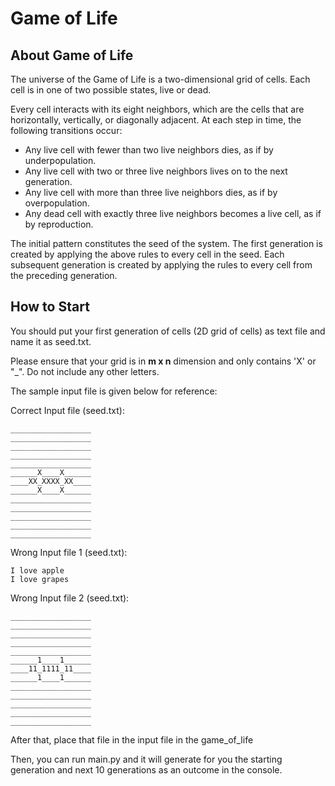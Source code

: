 # Game of Life

## About Game of Life

The universe of the Game of Life is a two-dimensional grid of cells. Each cell is in one of two possible states, live or dead.

Every cell interacts with its eight neighbors, which are the cells that are horizontally, vertically, or diagonally adjacent. At each step in time, the following transitions occur:

- Any live cell with fewer than two live neighbors dies, as if by underpopulation.
- Any live cell with two or three live neighbors lives on to the next generation.
- Any live cell with more than three live neighbors dies, as if by overpopulation.
- Any dead cell with exactly three live neighbors becomes a live cell, as if by reproduction.

The initial pattern constitutes the seed of the system. The first generation is created by applying the above rules to every cell in the seed. Each subsequent generation is created by applying the rules to every cell from the preceding generation.

## How to Start
You should put your first generation of cells (2D grid of cells) as text file and name it as seed.txt.

Please ensure that your grid is in **m x n** dimension and only contains
'X' or "_". Do not include any other letters.

The sample input file is given below for reference:

Correct Input file (seed.txt):
```
__________________
__________________
__________________
__________________
__________________
______X____X______
____XX_XXXX_XX____
______X____X______
__________________
__________________
__________________
__________________
__________________
```

Wrong Input file 1 (seed.txt):
```
I love apple
I love grapes
```

Wrong Input file 2 (seed.txt):
```
__________________
__________________
__________________
__________________
__________________
______1____1______
____11_1111_11____
______1____1______
__________________
__________________
__________________
__________________
__________________
```

After that, place that file in the input file in the game_of_life

Then, you can run main.py and it will generate for you the starting generation and 
next 10 generations as an outcome in the console.